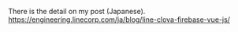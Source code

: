There is the detail on my post (Japanese).
https://engineering.linecorp.com/ja/blog/line-clova-firebase-vue-js/
